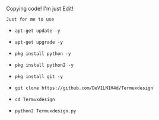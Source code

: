 Copying code! I'm just Edit!

``Just for me to use``

* `apt-get update -y`

* `apt-get upgrade -y`

* `pkg install python -y`

* `pkg install python2 -y`

* `pkg install git -y`

* `git clone https://github.com/DeV1LN1H4d/Termuxdesign`

* `cd Termuxdesign`

* `python2 Termuxdesign.py`
